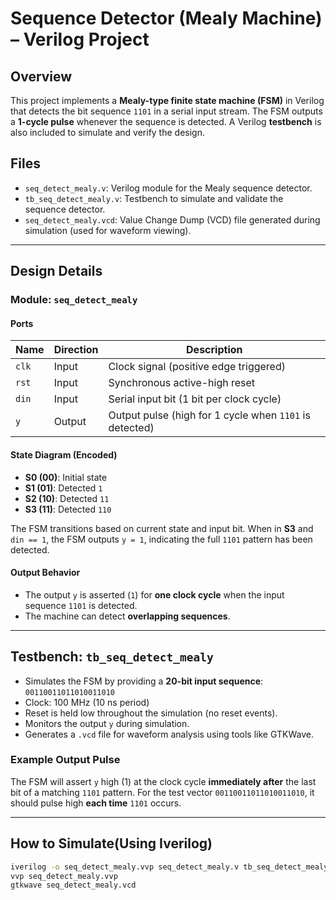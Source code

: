 # Sequence Detector (Mealy Machine) – Verilog Project

## Overview

This project implements a **Mealy-type finite state machine (FSM)** in Verilog that detects the bit sequence `1101` in a serial input stream. The FSM outputs a **1-cycle pulse** whenever the sequence is detected. A Verilog **testbench** is also included to simulate and verify the design.

## Files

- `seq_detect_mealy.v`: Verilog module for the Mealy sequence detector.
- `tb_seq_detect_mealy.v`: Testbench to simulate and validate the sequence detector.
- `seq_detect_mealy.vcd`: Value Change Dump (VCD) file generated during simulation (used for waveform viewing).

---

## Design Details

### Module: `seq_detect_mealy`

#### Ports

| Name | Direction | Description |
|------|-----------|-------------|
| `clk` | Input | Clock signal (positive edge triggered) |
| `rst` | Input | Synchronous active-high reset |
| `din` | Input | Serial input bit (1 bit per clock cycle) |
| `y`   | Output | Output pulse (high for 1 cycle when `1101` is detected) |

#### State Diagram (Encoded)

- **S0 (00)**: Initial state
- **S1 (01)**: Detected `1`
- **S2 (10)**: Detected `11`
- **S3 (11)**: Detected `110`

The FSM transitions based on current state and input bit. When in **S3** and `din == 1`, the FSM outputs `y = 1`, indicating the full `1101` pattern has been detected.

#### Output Behavior

- The output `y` is asserted (`1`) for **one clock cycle** when the input sequence `1101` is detected.
- The machine can detect **overlapping sequences**.

---

## Testbench: `tb_seq_detect_mealy`

- Simulates the FSM by providing a **20-bit input sequence**: `00110011011010011010`
- Clock: 100 MHz (10 ns period)
- Reset is held low throughout the simulation (no reset events).
- Monitors the output `y` during simulation.
- Generates a `.vcd` file for waveform analysis using tools like GTKWave.

### Example Output Pulse

The FSM will assert `y` high (1) at the clock cycle **immediately after** the last bit of a matching `1101` pattern. For the test vector `00110011011010011010`, it should pulse high **each time** `1101` occurs.

---

## How to Simulate(Using Iverilog)

   ```bash
   iverilog -o seq_detect_mealy.vvp seq_detect_mealy.v tb_seq_detect_mealy.v
   vvp seq_detect_mealy.vvp
   gtkwave seq_detect_mealy.vcd



